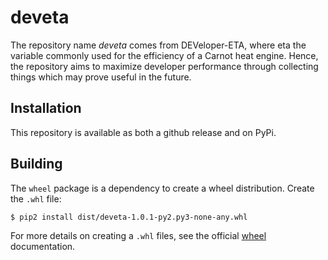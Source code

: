 # deveta
The repository name _deveta_ comes from DEVeloper-ETA, where eta the variable commonly used for the efficiency of a Carnot heat engine. Hence, the repository aims to maximize developer performance through collecting things which may prove useful in the future.

## Installation
This repository is available as both a github release and on PyPi.

## Building
The `wheel` package is a dependency to create a wheel distribution. Create the `.whl` file:
```
$ pip2 install dist/deveta-1.0.1-py2.py3-none-any.whl
```
For more details on creating a `.whl` files, see the official [wheel](https://wheel.readthedocs.io/en/stable/) documentation.
